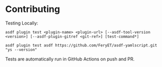 # Contributing

Testing Locally:

```shell
asdf plugin test <plugin-name> <plugin-url> [--asdf-tool-version <version>] [--asdf-plugin-gitref <git-ref>] [test-command*]

asdf plugin test asdf https://github.com/FeryET/asdf-yamlscript.git "ys --version"
```

Tests are automatically run in GitHub Actions on push and PR.
